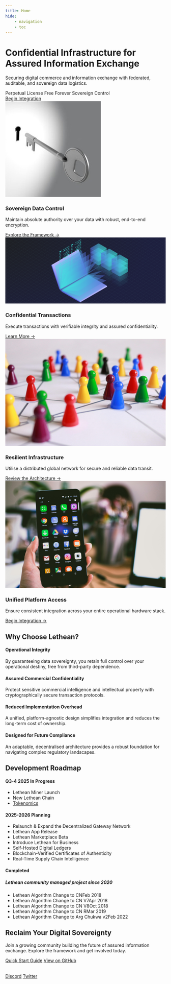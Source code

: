 ```yaml
---
title: Home
hide:
    - navigation
    - toc
---
```


<div class="hero-section">
  <div class="hero-content">
    <h1>Confidential Infrastructure for Assured Information Exchange</h1>
    <p class="hero-subtitle">Securing digital commerce and information exchange with federated, auditable, and sovereign data logistics.</p>
    <div class="hero-badges">
      <span class="badge">Perpetual License</span>
      <span class="badge">Free Forever</span>
      <span class="badge">Sovereign Control</span>
    </div>
    <a href="https://github.com/letheanVPN/blockchain/tree/dev-api?tab=readme-ov-file#lethean-networkethics-encoded" class="cta-button">Begin Integration</a>
  </div>
</div>

<div class="features-grid">
  <div class="feature-card">
    <img src="./assets/images/secure-data-storage.jpg?auto=compress&cs=tinysrgb&w=300" alt="Sovereign Data Control">
    <h3>Sovereign Data Control</h3>
    <p>Maintain absolute authority over your data with robust, end-to-end encryption.</p>
    <a href="/getting-started/dappserver/" class="get-started">Explore the Framework →</a>
  </div>
  
  <div class="feature-card">
    <img src="./assets/images/private-transaction-net.png?auto=compress&cs=tinysrgb&w=300" alt="Confidential Transactions">
    <h3>Confidential Transactions</h3>
    <p>Execute transactions with verifiable integrity and assured confidentiality.</p>
    <a href="/getting-started/wallet.html" class="get-started">Learn More →</a>
  </div>
  
  <div class="feature-card">
    <img src="./assets/images/decentralised-vpn.jpg?auto=compress&cs=tinysrgb&w=300" alt="Resilient Network Infrastructure">
    <h3>Resilient Infrastructure</h3>
    <p>Utilise a distributed global network for secure and reliable data transit.</p>
    <a href="/network/" class="get-started">Review the Architecture →</a>
  </div>
  
  <div class="feature-card">
    <img src="./assets/images/cross-platform.jpeg?auto=compress&cs=tinysrgb&w=300" alt="Unified Platform Access">
    <h3>Unified Platform Access</h3>
    <p>Ensure consistent integration across your entire operational hardware stack.</p>
    <a href="/getting-started/developer/" class="get-started">Begin Integration →</a>
  </div>
</div>

<div class="benefits-section">
  <h2>Why Choose Lethean?</h2>
  <div class="benefits-grid">
    <div class="benefit-card">
      <h4>Operational Integrity</h4>
      <p>By guaranteeing data sovereignty, you retain full control over your operational destiny, free from third-party dependence.</p>
    </div>
    <div class="benefit-card">
      <h4>Assured Commercial Confidentiality</h4>
      <p>Protect sensitive commercial intelligence and intellectual property with cryptographically secure transaction protocols.</p>
    </div>
    <div class="benefit-card">
      <h4>Reduced Implementation Overhead</h4>
      <p>A unified, platform-agnostic design simplifies integration and reduces the long-term cost of ownership.</p>
    </div>
    <div class="benefit-card">
      <h4>Designed for Future Compliance</h4>
      <p>An adaptable, decentralised architecture provides a robust foundation for navigating complex regulatory landscapes.</p>
    </div>
  </div>
</div>

<div class="roadmap-section">
  <h2>Development Roadmap</h2>
  <div class="timeline">
    <div class="timeline-item in-progress">
      <div class="timeline-marker"></div>
      <h4>Q3-4 2025 In Progress</h4>
      <ul>
        <li class="active">Lethean Miner Launch <span class="date"></span></li>
        <li class="active">New Lethean Chain<span class="date"></span></li>
        <li class="active"><a href="web3/tokenomics.html">Tokenomics</a><span class="date"></span></li>
      </ul>
    </div>
        <div class="timeline-item planning">
      <div class="timeline-marker"></div>
      <h4>2025-2026 Planning</h4>
      <ul>
        <li class="planned">Relaunch & Expand the Decentralized Gateway Network<span class="date"></span></li>
        <li class="planned">Lethean App Release <span class="date"></span></li>
        <li class="planned">Lethean Marketplace Beta <span class="date"></span></li>
        <li class="planned">Introduce Lethean for Business <span class="date"></span></li>
        <li class="planned">Self-Hosted Digital Ledgers <span class="date"></span></li>
        <li class="planned">Blockchain-Verified Certificates of Authenticity <span class="date"></span></li>
        <li class="planned">Real-Time Supply Chain Intelligence <span class="date"></span></li>
      </ul>
    </div>
    <div class="timeline-item completed">
      <div class="timeline-marker"></div>
      <h4>Completed </h4>
        <h5>Lethean community managed project since 2020 </h5>
      <ul>
        <li class="completed">Lethean Algorithm Change to CN<span class="date">Feb 2018</span></li>
        <li class="completed">Lethean Algorithm Change to CN V7<span class="date">Apr 2018</span></li>
        <li class="completed">Lethean Algorithm Change to CN V8<span class="date">Oct 2018</span></li>
        <li class="completed">Lethean Algorithm Change to CN R<span class="date">Mar 2019</span></li>
        <li class="completed">Lethean Algorithm Change to Arg Chukwa v2<span class="date">Feb 2022</span></li>
      </ul>
    </div>
  </div>
</div>

<div class="cta-section">
  <h2>Reclaim Your Digital Sovereignty</h2>
  <p>Join a growing community building the future of assured information exchange. Explore the framework and get involved today.</p>
  
  <div class="cta-buttons">
    <a href="/getting-started/wallet.html" class="cta-button">Quick Start Guide</a>
    <a href="https://github.com/letheanVPN" class="cta-button secondary">View on GitHub</a>
  </div>

  <div class="community-links" style="margin-top: 2rem;">
    <a href="https://discord.com/invite/lethean-lthn-379876792003067906" class="community-link">Discord</a>
    <a href="https://twitter.com/letheanVPN" class="community-link">Twitter</a>
  </div>
</div>
